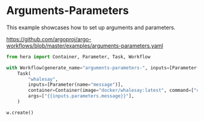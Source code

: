 # Arguments-Parameters

This example showcases how to set up arguments and parameters.

https://github.com/argoproj/argo-workflows/blob/master/examples/arguments-parameters.yaml

```python
from hera import Container, Parameter, Task, Workflow

with Workflow(generate_name="arguments-parameters-", inputs=[Parameter(name="message", value="hello world")]) as w:
    Task(
        "whalesay",
        inputs=[Parameter(name="message")],
        container=Container(image="docker/whalesay:latest", command=["cowsay"]),
        args=["{{inputs.parameters.message}}"],
    )

w.create()
```
